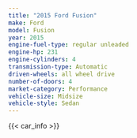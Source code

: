 ```yaml
---
title: "2015 Ford Fusion"
make: Ford
model: Fusion
year: 2015
engine-fuel-type: regular unleaded
engine-hp: 231
engine-cylinders: 4
transmission-type: Automatic
driven-wheels: all wheel drive
number-of-doors: 4
market-category: Performance
vehicle-size: Midsize
vehicle-style: Sedan
---
```


{{< car_info >}}
